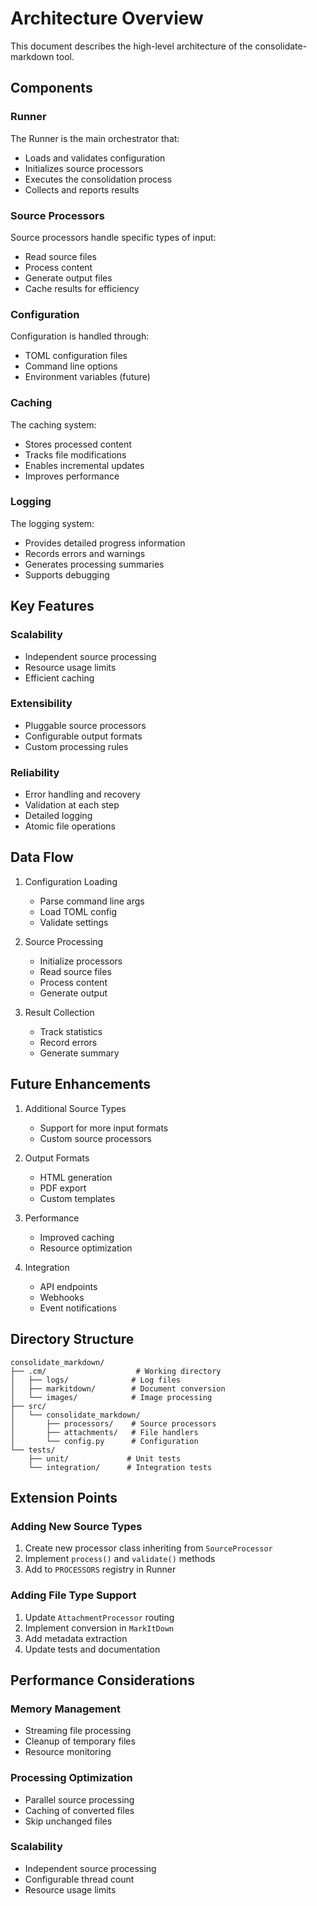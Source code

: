 # Architecture Overview

This document describes the high-level architecture of the consolidate-markdown tool.

## Components

### Runner

The Runner is the main orchestrator that:
- Loads and validates configuration
- Initializes source processors
- Executes the consolidation process
- Collects and reports results

### Source Processors

Source processors handle specific types of input:
- Read source files
- Process content
- Generate output files
- Cache results for efficiency

### Configuration

Configuration is handled through:
- TOML configuration files
- Command line options
- Environment variables (future)

### Caching

The caching system:
- Stores processed content
- Tracks file modifications
- Enables incremental updates
- Improves performance

### Logging

The logging system:
- Provides detailed progress information
- Records errors and warnings
- Generates processing summaries
- Supports debugging

## Key Features

### Scalability
- Independent source processing
- Resource usage limits
- Efficient caching

### Extensibility
- Pluggable source processors
- Configurable output formats
- Custom processing rules

### Reliability
- Error handling and recovery
- Validation at each step
- Detailed logging
- Atomic file operations

## Data Flow

1. Configuration Loading
   - Parse command line args
   - Load TOML config
   - Validate settings

2. Source Processing
   - Initialize processors
   - Read source files
   - Process content
   - Generate output

3. Result Collection
   - Track statistics
   - Record errors
   - Generate summary

## Future Enhancements

1. Additional Source Types
   - Support for more input formats
   - Custom source processors

2. Output Formats
   - HTML generation
   - PDF export
   - Custom templates

3. Performance
   - Improved caching
   - Resource optimization

4. Integration
   - API endpoints
   - Webhooks
   - Event notifications

## Directory Structure
```
consolidate_markdown/
├── .cm/                    # Working directory
│   ├── logs/              # Log files
│   ├── markitdown/        # Document conversion
│   └── images/            # Image processing
├── src/
│   └── consolidate_markdown/
│       ├── processors/    # Source processors
│       ├── attachments/   # File handlers
│       └── config.py      # Configuration
└── tests/
    ├── unit/             # Unit tests
    └── integration/      # Integration tests
```

## Extension Points

### Adding New Source Types
1. Create new processor class inheriting from `SourceProcessor`
2. Implement `process()` and `validate()` methods
3. Add to `PROCESSORS` registry in Runner

### Adding File Type Support
1. Update `AttachmentProcessor` routing
2. Implement conversion in `MarkItDown`
3. Add metadata extraction
4. Update tests and documentation

## Performance Considerations

### Memory Management
- Streaming file processing
- Cleanup of temporary files
- Resource monitoring

### Processing Optimization
- Parallel source processing
- Caching of converted files
- Skip unchanged files

### Scalability
- Independent source processing
- Configurable thread count
- Resource usage limits
